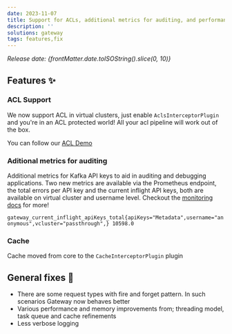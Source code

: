 ```yaml
---
date: 2023-11-07
title: Support for ACLs, additional metrics for auditing, and performance improvements
description: ''
solutions: gateway
tags: features,fix
---
```


*Release date: {frontMatter.date.toISOString().slice(0, 10)}*

## Features ✨

### ACL Support

We now support ACL in virtual clusters, just enable `AclsInterceptorPlugin` and you're in an ACL protected world! All your acl pipeline will work out of the box.

You can follow our [ACL Demo](https://github.com/conduktor/conduktor-gateway-demos/tree/main/acls-gateway-security)

### Aditional metrics for auditing

Additional metrics for Kafka API keys to aid in auditing and debugging applications. Two new metrics are available via the Prometheus endpoint, the total errors per API key and the current inflight API keys, both are available on virtual cluster and username level. Checkout the [monitoring docs](https://docs.conduktor.io/gateway/reference/monitoring/) for more!

`gateway_current_inflight_apiKeys_total{apiKeys="Metadata",username="anonymous",vcluster="passthrough",} 10598.0`

### Cache

Cache moved from core to the `CacheInterceptorPlugin` plugin

## General fixes 🔨

- There are some request types with fire and forget pattern. In such scenarios Gateway now behaves better
- Various performance and memory improvements from; threading model, task queue and cache refinements
- Less verbose logging
